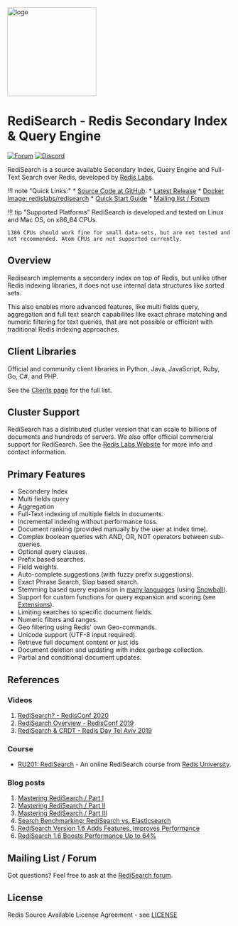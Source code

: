 <img src="img/logo.svg" alt="logo" width="200"/>

# RediSearch - Redis Secondary Index & Query Engine
[![Forum](https://img.shields.io/badge/Forum-RediSearch-blue)](https://forum.redislabs.com/c/modules/redisearch/)
[![Discord](https://img.shields.io/discord/697882427875393627?style=flat-square)](https://discord.gg/xTbqgTB)

RediSearch is a source available Secondary Index, Query Engine and Full-Text Search over Redis, developed by [Redis Labs](http://redislabs.com). 

!!! note "Quick Links:"
    * [Source Code at GitHub](https://github.com/RediSearch/RediSearch).
    * [Latest Release](https://github.com/RediSearch/RediSearch/releases)
    * [Docker Image: redislabs/redisearch](https://hub.docker.com/r/redislabs/redisearch/)
    * [Quick Start Guide](Quick_Start.md)
    * [Mailing list / Forum](https://forum.redislabs.com/c/modules/redisearch)

!!! tip "Supported Platforms"
    RediSearch is developed and tested on Linux and Mac OS, on x86_64 CPUs.

    i386 CPUs should work fine for small data-sets, but are not tested and not recommended. Atom CPUs are not supported currently. 

## Overview

Redisearch implements a secondery index on top of Redis, but unlike other Redis 
indexing libraries, it does not use internal data structures like sorted sets.

This also enables more advanced features, like multi fields query, aggregation and full text search capabilites like
exact phrase matching and numeric filtering for text queries, that are not possible or efficient with traditional Redis indexing approaches.

## Client Libraries

Official and community client libraries in Python, Java, JavaScript, Ruby, Go, C#, and PHP. 

See the [Clients page](Clients.md) for the full list.

## Cluster Support

RediSearch has a distributed cluster version that can scale to billions of documents and hundreds of servers. We also offer official commercial support for RediSearch. See the [Redis Labs Website](https://redislabs.com/redis-enterprise/technology/redis-search/#sds) for more info and contact information. 

## Primary Features

* Secondery Index 
* Multi fields query
* Aggregation 
* Full-Text indexing of multiple fields in documents.
* Incremental indexing without performance loss.
* Document ranking (provided manually by the user at index time).
* Complex boolean queries with AND, OR, NOT operators between sub-queries.
* Optional query clauses.
* Prefix based searches.
* Field weights.
* Auto-complete suggestions (with fuzzy prefix suggestions).
* Exact Phrase Search, Slop based search.
* Stemming based query expansion in [many languages](Stemming.md) (using [Snowball](http://snowballstem.org/)).
* Support for custom functions for query expansion and scoring (see [Extensions](Extensions.md)).
* Limiting searches to specific document fields.
* Numeric filters and ranges.
* Geo filtering using Redis' own Geo-commands. 
* Unicode support (UTF-8 input required).
* Retrieve full document content or just ids
* Document deletion and updating with index garbage collection.
* Partial and conditional document updates.

## References
### Videos
1. [RediSearch? - RedisConf 2020](https://youtu.be/9R29LLWquME)
1. [RediSearch Overview - RedisConf 2019](https://youtu.be/AwnEhr9BO74) 
1. [RediSearch & CRDT - Redis Day Tel Aviv 2019](https://youtu.be/OGC6Mx9E3jU)


### Course
* [RU201: RediSearch](https://university.redislabs.com/courses/ru201/) - An online RediSearch course from [Redis University](https://university.redislabs.com/).

### Blog posts
1. [Mastering RediSearch / Part I](https://redislabs.com/blog/mastering-redisearch-part/)
1. [Mastering RediSearch / Part II](https://redislabs.com/blog/mastering-redisearch-part-ii/)
1. [Mastering RediSearch / Part III](https://redislabs.com/blog/mastering-redisearch-part-iii/)
1. [Search Benchmarking: RediSearch vs. Elasticsearch](https://redislabs.com/blog/search-benchmarking-redisearch-vs-elasticsearch/)
1. [RediSearch Version 1.6 Adds Features, Improves Performance](https://redislabs.com/blog/redisearch-version-1-6-adds-features-improves-performance/)
1. [RediSearch 1.6 Boosts Performance Up to 64%](https://redislabs.com/blog/redisearch-1-6-boosts-performance-up-to-64/)

## Mailing List / Forum

Got questions? Feel free to ask at the [RediSearch forum](https://forum.redislabs.com/c/modules/redisearch/).

## License

Redis Source Available License Agreement - see [LICENSE](https://raw.githubusercontent.com/RediSearch/RediSearch/master/LICENSE)
